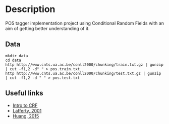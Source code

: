 # Description
POS tagger implementation project using Conditional Random Fields with an aim of getting better understanding of it.

## Data

    mkdir data
    cd data
    http http://www.cnts.ua.ac.be/conll2000/chunking/train.txt.gz | gunzip | cut -f1,2 -d" " > pos.train.txt
    http http://www.cnts.ua.ac.be/conll2000/chunking/test.txt.gz | gunzip | cut -f1,2 -d " " > pos.test.txt

## Useful links

 * [Intro to CRF](http://homepages.inf.ed.ac.uk/csutton/publications/crftut-fnt.pdf)
 * [Lafferty, 2001](http://repository.upenn.edu/cgi/viewcontent.cgi?article=1162&context=cis_papers)
 * [Huang, 2015](https://arxiv.org/pdf/1508.01991v1.pdf)
